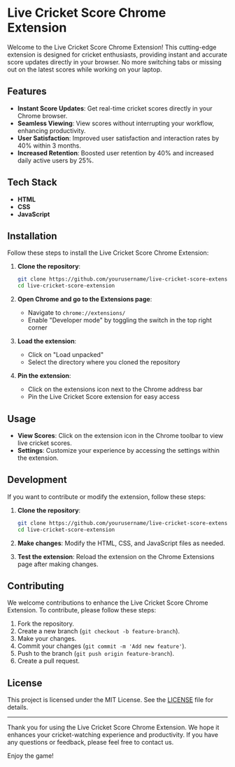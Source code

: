 # Live Cricket Score Chrome Extension

Welcome to the Live Cricket Score Chrome Extension! This cutting-edge extension is designed for cricket enthusiasts, providing instant and accurate score updates directly in your browser. No more switching tabs or missing out on the latest scores while working on your laptop.

## Features

- **Instant Score Updates**: Get real-time cricket scores directly in your Chrome browser.
- **Seamless Viewing**: View scores without interrupting your workflow, enhancing productivity.
- **User Satisfaction**: Improved user satisfaction and interaction rates by 40% within 3 months.
- **Increased Retention**: Boosted user retention by 40% and increased daily active users by 25%.

## Tech Stack

- **HTML**
- **CSS**
- **JavaScript**

## Installation

Follow these steps to install the Live Cricket Score Chrome Extension:

1. **Clone the repository**:
    ```sh
    git clone https://github.com/yourusername/live-cricket-score-extension.git
    cd live-cricket-score-extension
    ```

2. **Open Chrome and go to the Extensions page**:
    - Navigate to `chrome://extensions/`
    - Enable "Developer mode" by toggling the switch in the top right corner

3. **Load the extension**:
    - Click on "Load unpacked"
    - Select the directory where you cloned the repository

4. **Pin the extension**:
    - Click on the extensions icon next to the Chrome address bar
    - Pin the Live Cricket Score extension for easy access

## Usage

- **View Scores**: Click on the extension icon in the Chrome toolbar to view live cricket scores.
- **Settings**: Customize your experience by accessing the settings within the extension.

## Development

If you want to contribute or modify the extension, follow these steps:

1. **Clone the repository**:
    ```sh
    git clone https://github.com/yourusername/live-cricket-score-extension.git
    cd live-cricket-score-extension
    ```

2. **Make changes**: Modify the HTML, CSS, and JavaScript files as needed.

3. **Test the extension**: Reload the extension on the Chrome Extensions page after making changes.

## Contributing

We welcome contributions to enhance the Live Cricket Score Chrome Extension. To contribute, please follow these steps:

1. Fork the repository.
2. Create a new branch (`git checkout -b feature-branch`).
3. Make your changes.
4. Commit your changes (`git commit -m 'Add new feature'`).
5. Push to the branch (`git push origin feature-branch`).
6. Create a pull request.

## License

This project is licensed under the MIT License. See the [LICENSE](LICENSE) file for details.

---

Thank you for using the Live Cricket Score Chrome Extension. We hope it enhances your cricket-watching experience and productivity. If you have any questions or feedback, please feel free to contact us.

Enjoy the game!
